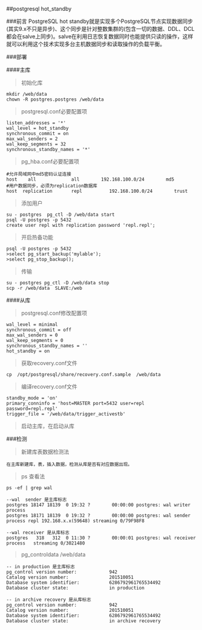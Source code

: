 ##postgresql hot_standby

###前言
PostgreSQL hot standby就是实现多个PostgreSQL节点实现数据同步(其实9.x不只是异步)、这个同步是针对整数集群的(包含一切的数据、DDL、DCL都会在salve上同步)。salve在利用日志恢复数据同时也能提供只读的操作，这样就可以利用这个技术实现多台主机数据同步和读取操作的负载平衡。

###部署

####主库

>初始化库

	mkdir /web/data	
	chown -R postgres.postgres /web/data
	
>postgresql.conf必要配置项

	listen_addresses = '*'
	wal_level = hot_standby
	synchronous_commit = on
	max_wal_senders = 2
	wal_keep_segments = 32
	synchronous_standby_names = '*'

>pg_hba.conf必要配置项

	#允许局域网中md5密码认证连接
	host    all             all        192.168.100.0/24        md5
	#用户数据同步，必须为replication数据库
	host  replication       repl          192.168.100.0/24        trust

>添加用户

	su - postgres  pg_ctl -D /web/data start
	psql -U postgres -p 5432
	create user repl with replication password 'repl.repl';

>开启热备功能

	psql -U postgres -p 5432
	>select pg_start_backup('mylable');
	>select pg_stop_backup();
	
>传输

	su - postgres pg_ctl -D /web/data stop
	scp -r /web/data  SLAVE:/web

####从库

>postgresql.conf修改配置项

	wal_level = minimal
	synchronous_commit = off
	max_wal_senders = 0
	wal_keep_segments = 0
	synchronous_standby_names = ''
	hot_standby = on

>获取recovery.conf文件

	cp  /opt/postgresql/share/recovery.conf.sample  /web/data

>编译recovery.conf文件

	standby_mode = 'on'
	primary_conninfo = 'host=MASTER port=5432 user=repl password=repl.repl'
	trigger_file = '/web/data/trigger_activestb'	

>启动主库，在启动从库
	
###检测

>新建库表数据检测法

	在主库新建库，表，插入数据，检测从库是否有对应数据出现。

>ps 查看法

	ps -ef | grep wal

	--wal  sender 是主库标志
	postgres 18147 18139  0 19:32 ?        00:00:00 postgres: wal writer process             
	postgres 18171 18139  0 19:32 ?        00:00:00 postgres: wal sender process repl 192.168.x.x(59648) streaming 0/79F98F8

	--wal receiver 是从库标志
	postgres   318   312  0 11:30 ?        00:00:01 postgres: wal receiver process   streaming 0/3021480

> pg_controldata  /web/data

	-- in production 是主库标志
	pg_control version number:            942
	Catalog version number:               201510051
	Database system identifier:           6286792961765534492
	Database cluster state:               in production

	-- in archive recovery 是从库标志
	pg_control version number:            942
	Catalog version number:               201510051
	Database system identifier:           6286792961765534492
	Database cluster state:               in archive recovery



	

	



